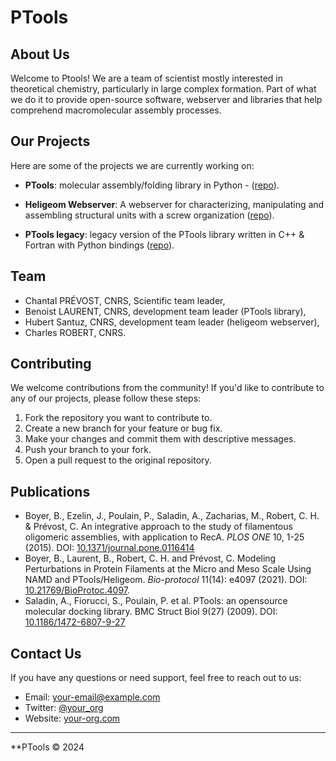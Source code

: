 # PTools

## About Us

Welcome to Ptools! 
We are a team of scientist mostly interested in theoretical chemistry, particularly in large complex formation.
Part of what we do it to provide open-source software, webserver and libraries that help comprehend macromolecular assembly processes.

## Our Projects

Here are some of the projects we are currently working on:

- **PTools**: molecular assembly/folding library in Python - ([repo](https://github.com/ptools/ptools)).

- **Heligeom Webserver**: A webserver for characterizing, manipulating and assembling structural units with a screw organization ([repo](https://github.com/ptools/heligeom_webserver)).

- **PTools legacy**: legacy version of the PTools library written in C++ & Fortran with Python bindings ([repo](https://github.com/ptools/ptools-legacy)).

## Team

- Chantal PRÉVOST, CNRS, Scientific team leader,
- Benoist LAURENT, CNRS, development team leader (PTools library),
- Hubert Santuz, CNRS, development team leader (heligeom webserver),
- Charles ROBERT, CNRS.

## Contributing

We welcome contributions from the community! If you'd like to contribute to any of our projects, please follow these steps:

1. Fork the repository you want to contribute to.
2. Create a new branch for your feature or bug fix.
3. Make your changes and commit them with descriptive messages.
4. Push your branch to your fork.
5. Open a pull request to the original repository.

## Publications

- Boyer, B., Ezelin, J., Poulain, P., Saladin, A., Zacharias, M., Robert, C. H. & Prévost, C. An integrative approach to the study of filamentous oligomeric assemblies, with application to RecA. *PLOS ONE* 10, 1-25 (2015). DOI: [10.1371/journal.pone.0116414](https://doi.org/10.1371/journal.pone.0116414)
- Boyer, B., Laurent, B., Robert, C. H. and Prévost, C. Modeling Perturbations in Protein Filaments at the Micro and Meso Scale Using NAMD and PTools/Heligeom. *Bio-protocol* 11(14): e4097 (2021). DOI: [10.21769/BioProtoc.4097](https://doi.org/10.21769/BioProtoc.4097).
- Saladin, A., Fiorucci, S., Poulain, P. et al. PTools: an opensource molecular docking library. BMC Struct Biol 9(27) (2009). DOI: [10.1186/1472-6807-9-27](https://doi.org/10.1186/1472-6807-9-27)  

## Contact Us

If you have any questions or need support, feel free to reach out to us:

- Email: [your-email@example.com](mailto:your-email@example.com)
- Twitter: [@your_org](https://twitter.com/your_org)
- Website: [your-org.com](https://your-org.com)

---

**PTools © 2024
